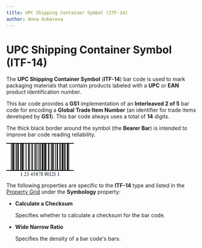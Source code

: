 ```yaml
---
title: UPC Shipping Container Symbol (ITF-14)
author: Anna Gubareva
---
```

# UPC Shipping Container Symbol (ITF-14)

The **UPC Shipping Container Symbol** (**ITF-14**) bar code is used to mark packaging materials that contain products labeled with a **UPC** or **EAN** product identification number.

This bar code provides a **GS1** implementation of an **Interleaved 2 of 5** bar code for encoding a **Global Trade Item Number** (an identifier for trade items developed by **GS1**). This bar code always uses a total of **14** digits.

The thick black border around the symbol (the **Bearer Bar**) is intended to improve bar code reading reliability.

![](../../../../../images/eurd-win-bar-code-itf-14.png)

The following properties are specific to the **ITF-14** type and listed in the [Property Grid](../../report-designer-tools/ui-panels/property-grid-tabbed-view.md) under the **Symbology** property:

* **Calculate a Checksum**

    Specifies whether to calculate a checksum for the bar code.

* **Wide Narrow Ratio**

    Specifies the density of a bar code's bars.